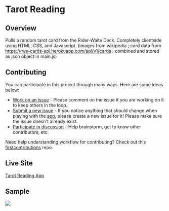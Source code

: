 # Tarot Reading

## Overview
Pulls a random tarot card from the Rider-Waite Deck. Completely clientside using HTML, CSS, and Javascript.
(images from wikipedia ; card data from https://rws-cards-api.herokuapp.com/api/v1/cards ; combined and stored as json object in main.js)

## Contributing
You can participate in this project through many ways. Here are some ideas below:
- [Work on an issue](https://github.com/michaeljoelt/tarot/issues) - Please comment on the issue if you are working on it to keep others in the loop. 
- [Submit a new issue](https://github.com/michaeljoelt/tarot/issues) - If you notice anything that should change when playing with the [app](https://read-tarot.netlify.app/), please create a new issue for it! Please make sure the issue doesn't already exist.
- [Participate in discussion](https://github.com/michaeljoelt/tarot/discussions) - Help brainstorm, get to know other contributors, etc.

Need help understanding workflow for contributing? Check out this [firstcontributions](https://github.com/firstcontributions/first-contributions) repo.

## Live Site
[Tarot Reading App](https://read-tarot.netlify.app/)

## Sample
![](https://read-tarot.netlify.app/tarotSampleGif.gif)

